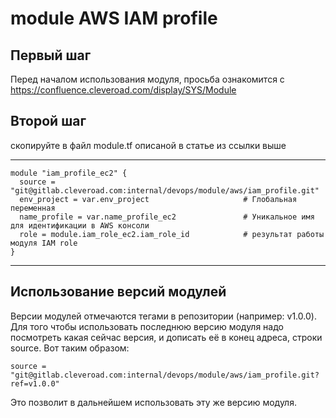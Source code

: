 # module AWS IAM profile

## Первый шаг 
Перед началом использования модуля, просьба ознакомится с 
https://confluence.cleveroad.com/display/SYS/Module

## Второй шаг 
скопируйте в файл module.tf описаной в статье из ссылки выше

---

``` 
module "iam_profile_ec2" {
  source = "git@gitlab.cleveroad.com:internal/devops/module/aws/iam_profile.git"
  env_project = var.env_project                     # Глобальная переменная
  name_profile = var.name_profile_ec2               # Уникальное имя для идентификации в AWS консоли
  role = module.iam_role_ec2.iam_role_id            # результат работы модуля IAM role
}
```

---

## Использование версий модулей
Версии модулей отмечаются тегами в репозитории (например: v1.0.0).
Для того чтобы использовать последнюю версию модуля надо посмотреть какая сейчас версия, и дописать её в конец адреса, строки source. Вот таким образом:
```
source = "git@gitlab.cleveroad.com:internal/devops/module/aws/iam_profile.git?ref=v1.0.0"
```
Это позволит в дальнейшем использовать эту же версию модуля. 
